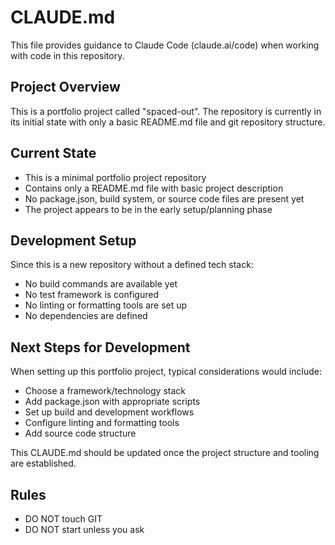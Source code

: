 # CLAUDE.md

This file provides guidance to Claude Code (claude.ai/code) when working with code in this repository.

## Project Overview

This is a portfolio project called "spaced-out". The repository is currently in its initial state with only a basic README.md file and git repository structure.

## Current State

- This is a minimal portfolio project repository
- Contains only a README.md file with basic project description
- No package.json, build system, or source code files are present yet
- The project appears to be in the early setup/planning phase

## Development Setup

Since this is a new repository without a defined tech stack:

- No build commands are available yet
- No test framework is configured
- No linting or formatting tools are set up
- No dependencies are defined

## Next Steps for Development

When setting up this portfolio project, typical considerations would include:

- Choose a framework/technology stack
- Add package.json with appropriate scripts
- Set up build and development workflows
- Configure linting and formatting tools
- Add source code structure

This CLAUDE.md should be updated once the project structure and tooling are established.

## Rules

- DO NOT touch GIT
- DO NOT start unless you ask
